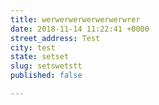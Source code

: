 ```yaml
---
title: werwerwerwerwerwerwrer
date: 2018-11-14 11:22:41 +0000
street_address: Test
city: test
state: setset
slug: setswetstt
published: false

---
```

